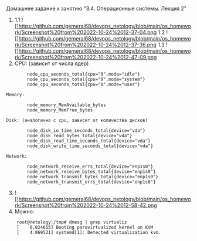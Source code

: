 Домашнее задание к занятию "3.4. Операционные системы. Лекция 2"

1. 1.1  ![]https://github.com/gemeral68/devops_netology/blob/main/os_homework/Screenshot%20from%202022-10-24%2012-37-04.png
	   1.2  ![]https://github.com/gemeral68/devops_netology/blob/main/os_homework/Screenshot%20from%202022-10-24%2012-37-36.png
	   1.3  ![]https://github.com/gemeral68/devops_netology/blob/main/os_homework/Screenshot%20from%202022-10-24%2012-47-09.png
2. СPU: (зависит от числа ядер)
```
        node_cpu_seconds_total{cpu="0",mode="idle"}
        node_cpu_seconds_total{cpu="0",mode="system"}
        node_cpu_seconds_total{cpu="0",mode="user"}
```
	Memory:
```
        node_memory_MemAvailable_bytes 
        node_memory_MemFree_bytes
```
	Disk: (аналогично с cpu, зависит от количества дисков)
```
        node_disk_io_time_seconds_total{device="vda"} 
        node_disk_read_bytes_total{device="vda"} 
        node_disk_read_time_seconds_total{device="vda"} 
        node_disk_write_time_seconds_total{device="vda"}    
```
	Network:
```
        node_network_receive_errs_total{device="enp1s0"} 
        node_network_receive_bytes_total{device="enp1s0"} 
        node_network_transmit_bytes_total{device="enp1s0"}
        node_network_transmit_errs_total{device="enp1s0"}
```
3. ![]https://github.com/gemeral68/devops_netology/blob/main/os_homework/Screenshot%20from%202022-10-24%2012-58-42.png
4. Можно:
```
	root@netology:/tmp# dmesg | grep virtualiz
	[    0.024655] Booting paravirtualized kernel on KVM
	[    4.069521] systemd[1]: Detected virtualization kvm.
```
